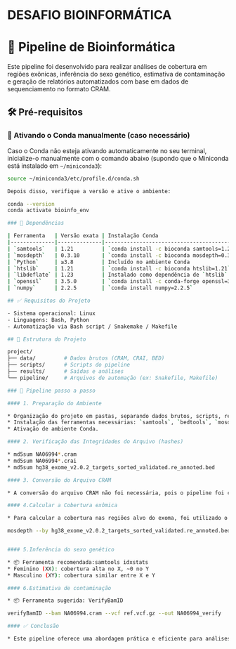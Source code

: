 # DESAFIO BIOINFORMÁTICA

# 🧬 Pipeline de Bioinformática

Este pipeline foi desenvolvido para realizar análises de cobertura em regiões exônicas, inferência do sexo genético, estimativa de contaminação e geração de relatórios automatizados com base em dados de sequenciamento no formato CRAM.

## 🛠️ Pré-requisitos

### 🧪 Ativando o Conda manualmente (caso necessário)

Caso o Conda não esteja ativando automaticamente no seu terminal, inicialize-o manualmente com o comando abaixo (supondo que o Miniconda está instalado em `~/miniconda3`):

```bash
source ~/miniconda3/etc/profile.d/conda.sh

Depois disso, verifique a versão e ative o ambiente:

conda --version
conda activate bioinfo_env

### 🔧 Dependências

| Ferramenta   | Versão exata | Instalação Conda                                 |
|--------------|--------------|--------------------------------------------------|
| `samtools`   | 1.21         | `conda install -c bioconda samtools=1.21`        |
| `mosdepth`   | 0.3.10       | `conda install -c bioconda mosdepth=0.3.10`      |
| `Python`     | ≥3.8         | Incluído no ambiente Conda                       |
| `htslib`     | 1.21         | `conda install -c bioconda htslib=1.21`          |
| `libdeflate` | 1.23         | Instalado como dependência de `htslib`           |
| `openssl`    | 3.5.0        | `conda install -c conda-forge openssl=3.5.0`     |
| `numpy`      | 2.2.5        | `conda install numpy=2.2.5`                      |

## ✅ Requisitos do Projeto

- Sistema operacional: Linux
- Linguagens: Bash, Python
- Automatização via Bash script / Snakemake / Makefile 

## 📁 Estrutura do Projeto

project/
├── data/         # Dados brutos (CRAM, CRAI, BED)
├── scripts/      # Scripts do pipeline
├── results/      # Saídas e análises
└── pipeline/     # Arquivos de automação (ex: Snakefile, Makefile)

### 📁 Pipeline passo a passo

#### 1. Preparação do Ambiente

* Organização do projeto em pastas, separando dados brutos, scripts, resultados e relatórios.
* Instalação das ferramentas necessárias: `samtools`, `bedtools`, `mosdepth`
* Ativação de ambiente Conda.   

#### 2. Verificação das Integridades do Arquivo (hashes)

* md5sum NA06994*.cram
* md5sum NA06994*.crai
* md5sum hg38_exome_v2.0.2_targets_sorted_validated.re_annoted.bed

#### 3. Conversão do Arquivo CRAM

* A conversão do arquivo CRAM não foi necessária, pois o pipeline foi configurado para utilizar diretamente o formato CRAM nas análises.

#### 4.Calcular a Cobertura exômica

* Para calcular a cobertura nas regiões alvo do exoma, foi utilizado o Mosdepth

mosdepth --by hg38_exome_v2.0.2_targets_sorted_validated.re_annoted.bed sample NA06994.cram


#### 5.Inferência do sexo genético

* 📦 Ferramenta recomendada:samtools idxstats
* Feminino (XX): cobertura alta no X, ~0 no Y
* Masculino (XY): cobertura similar entre X e Y

#### 6.Estimativa de contaminação

* 📦 Ferramenta sugerida: VerifyBamID

verifyBamID --bam NA06994.cram --vcf ref.vcf.gz --out NA06994_verify

#### ✅ Conclusão

* Este pipeline oferece uma abordagem prática e eficiente para análises básicas em dados de sequenciamento, com foco em cobertura exômica, inferência do sexo genético e estimativa de contaminação. Utilizando ferramentas amplamente reconhecidas, ele permite obter resultados confiáveis de forma automatizada e organizada.








